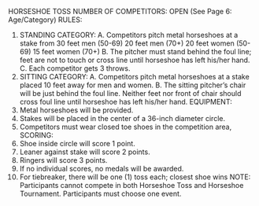 HORSESHOE TOSS
NUMBER OF COMPETITORS: OPEN
(See Page 6: Age/Category)
RULES:
1. STANDING CATEGORY:
A. Competitors pitch metal horseshoes at a stake from
30 feet men (50-69)
20 feet men (70+)
20 feet women (50-69)
15 feet women (70+)
B. The pitcher must stand behind the foul line; feet are not to touch or cross line until horseshoe has left his/her hand.
C. Each competitor gets 3 throws.
2. SITTING CATEGORY:
A. Competitors pitch metal horseshoes at a stake placed 10 feet away for men and women.
B. The sitting pitcher’s chair will be just behind the foul line. Neither feet nor front of chair should cross foul line
until horseshoe has left his/her hand.
EQUIPMENT:
1. Metal horseshoes will be provided.
2. Stakes will be placed in the center of a 36-inch diameter circle.
3. Competitors must wear closed toe shoes in the competition area,
SCORING:
1. Shoe inside circle will score 1 point.
2. Leaner against stake will score 2 points.
3. Ringers will score 3 points.
4. If no individual scores, no medals will be awarded.
5. For tiebreaker, there will be one (1) toss each; closest shoe wins
NOTE: Participants cannot compete in both Horseshoe Toss and Horseshoe Tournament. Participants must
choose one event.
